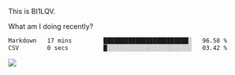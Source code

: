 This is BI1LQV.

What am I doing recently?

<!--START_SECTION:waka-->

```txt
Markdown   17 mins         ████████████████████████░   96.58 %
CSV        0 secs          █░░░░░░░░░░░░░░░░░░░░░░░░   03.42 %
```

<!--END_SECTION:waka-->

<img src="https://github-readme-stats.vercel.app/api?username=bi1lqv&show_icons=true&count_private=true">
